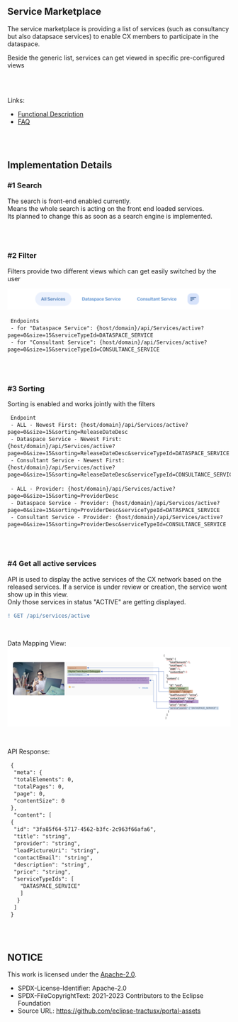 ## Service Marketplace

The service marketplace is providing a list of services (such as consultancy but also datapsace services) to enable CX members to participate in the dataspace.

Beside the generic list, services can get viewed in specific pre-configured views

<br>
<br>

Links:

- [Functional Description](</docs/user/05.%20Service(s)/Service%20Marketplace/01.%20Service%20Marketplace.md>)
- [FAQ](</docs/user/05.%Service(s)/01.%Marketplace/FAQ.md>)

<br>
<br>

## Implementation Details

### #1 Search

The search is front-end enabled currently.  
Means the whole search is acting on the front end loaded services.  
Its planned to change this as soon as a search engine is implemented.

<br>
<br>

### #2 Filter

Filters provide two different views which can get easily switched by the user

<img width="637" alt="image" src="https://raw.githubusercontent.com/eclipse-tractusx/portal-assets/main/docs/static/service-overview-filter-options.png">

     Endpoints
     - for "Dataspace Service": {host/domain}/api/Services/active?page=0&size=15&serviceTypeId=DATASPACE_SERVICE
     - for "Consultant Service": {host/domain}/api/Services/active?page=0&size=15&serviceTypeId=CONSULTANCE_SERVICE

<br>
<br>

### #3 Sorting

Sorting is enabled and works jointly with the filters

     Endpoint
     - ALL - Newest First: {host/domain}/api/Services/active?page=0&size=15&sorting=ReleaseDateDesc
     - Dataspace Service - Newest First: {host/domain}/api/Services/active?page=0&size=15&sorting=ReleaseDateDesc&serviceTypeId=DATASPACE_SERVICE
     - Consultant Service - Newest First: {host/domain}/api/Services/active?page=0&size=15&sorting=ReleaseDateDesc&serviceTypeId=CONSULTANCE_SERVICE

     - ALL - Provider: {host/domain}/api/Services/active?page=0&size=15&sorting=ProviderDesc
     - Dataspace Service - Provider: {host/domain}/api/Services/active?page=0&size=15&sorting=ProviderDesc&serviceTypeId=DATASPACE_SERVICE
     - Consultant Service - Provider: {host/domain}/api/Services/active?page=0&size=15&sorting=ProviderDesc&serviceTypeId=CONSULTANCE_SERVICE

<br>
<br>

### #4 Get all active services

API is used to display the active services of the CX network based on the released services. If a service is under review or creation, the service wont show up in this view.  
Only those services in status "ACTIVE" are getting displayed.
<br>

```diff
! GET /api/services/active
```

<br>

Data Mapping View:  
<img width="700" alt="image" src="https://raw.githubusercontent.com/eclipse-tractusx/portal-assets/main/docs/static/service-card-data-mapping.png">

<br>

API Response:

     {
      "meta": {
      "totalElements": 0,
      "totalPages": 0,
      "page": 0,
      "contentSize": 0
     },
      "content": [
     {
      "id": "3fa85f64-5717-4562-b3fc-2c963f66afa6",
      "title": "string",
      "provider": "string",
      "leadPictureUri": "string",
      "contactEmail": "string",
      "description": "string",
      "price": "string",
      "serviceTypeIds": [
        "DATASPACE_SERVICE"
        ]
       }
      ]
     }

<br>
<br>

## NOTICE

This work is licensed under the [Apache-2.0](https://www.apache.org/licenses/LICENSE-2.0).

- SPDX-License-Identifier: Apache-2.0
- SPDX-FileCopyrightText: 2021-2023 Contributors to the Eclipse Foundation
- Source URL: https://github.com/eclipse-tractusx/portal-assets
